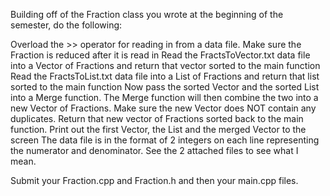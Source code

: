 Building off of the Fraction class you wrote at the beginning of the semester, do the following:

Overload the >> operator for reading in from a data file. Make sure the Fraction is reduced after it is read in
Read the FractsToVector.txt data file into a Vector of Fractions and return that vector sorted to the main function
Read the FractsToList.txt data file into a List of Fractions and return that list sorted to the main function
Now pass the sorted Vector and the sorted List into a Merge function. The Merge function will then combine the two into a new Vector of Fractions. Make sure the new Vector does NOT contain any duplicates. Return that new vector of Fractions sorted back to the main function.
Print out the first Vector, the List and the merged Vector to the screen
The data file is in the format of 2 integers on each line representing the numerator and denominator. See the 2 attached files to see what I mean.

Submit your Fraction.cpp and Fraction.h and then your main.cpp files.  
